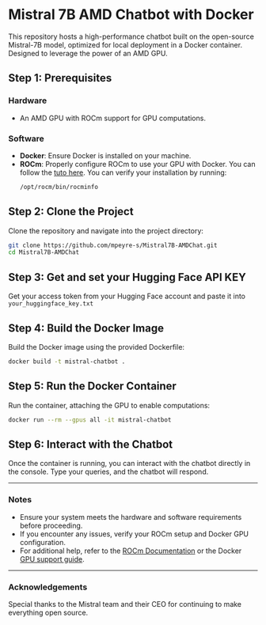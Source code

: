 # Mistral 7B AMD Chatbot with Docker

This repository hosts a high-performance chatbot built on the open-source Mistral-7B model, optimized for local deployment in a Docker container. Designed to leverage the power of an AMD GPU.

## Step 1: Prerequisites

### Hardware
- An AMD GPU with ROCm support for GPU computations.

### Software
- **Docker**: Ensure Docker is installed on your machine.
- **ROCm**: Properly configure ROCm to use your GPU with Docker. You can follow the [tuto here](https://github.com/mpeyre-s/Mistral7B-AMDChat/blob/main/rocom_installation.md). You can verify your installation by running:
  ```bash
  /opt/rocm/bin/rocminfo
  ```

## Step 2: Clone the Project
Clone the repository and navigate into the project directory:
```bash
git clone https://github.com/mpeyre-s/Mistral7B-AMDChat.git
cd Mistral7B-AMDChat
```

## Step 3: Get and set your Hugging Face API KEY
Get your access token from your Hugging Face account and paste it into
``` your_huggingface_key.txt ```

## Step 4: Build the Docker Image
Build the Docker image using the provided Dockerfile:
```bash
docker build -t mistral-chatbot .
```

## Step 5: Run the Docker Container
Run the container, attaching the GPU to enable computations:
```bash
docker run --rm --gpus all -it mistral-chatbot
```

## Step 6: Interact with the Chatbot
Once the container is running, you can interact with the chatbot directly in the console. Type your queries, and the chatbot will respond.

---

### Notes
- Ensure your system meets the hardware and software requirements before proceeding.
- If you encounter any issues, verify your ROCm setup and Docker GPU configuration.
- For additional help, refer to the [ROCm Documentation](https://rocm.docs.amd.com/) or the Docker [GPU support guide](https://docs.docker.com/config/containers/resource_constraints/#gpu).

---

### Acknowledgements
Special thanks to the Mistral team and their CEO for continuing to make everything open source.

